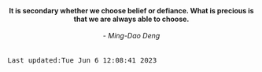 
<div align="center"><b><span>It is secondary whether we choose belief or defiance. What is precious is that we are always able to choose.</span></b><br><br><i> - Ming-Dao Deng</i></div>
<br><br><kbd>Last updated:Tue Jun  6 12:08:41 2023</kbd>